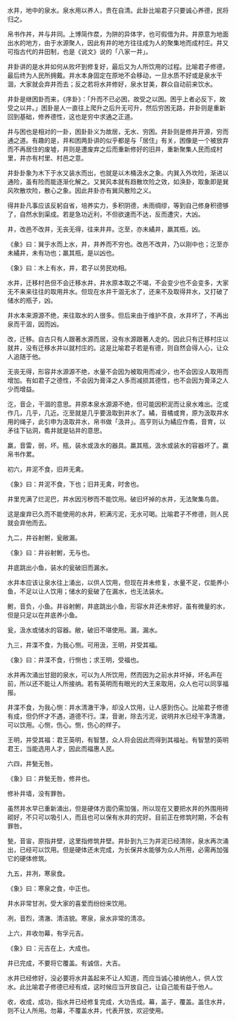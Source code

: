 
水井，地中的泉水。泉水用以养人，贵在自清。此卦比喻君子只要诚心养德，民将归之。

帛书作丼，丼与井同。上博简作汬，为阱的异体字，也可假借为井。井原意为地面出水的地方，由于水源聚人，因此有井的地方往往成为人的聚集地而成村庄。井又可指古代的井田制，也是《说文》说的「八家一井」。

井卦讲的是水井如何从败坏到修复好，最后又为人所饮用的过程。比喻君子修德，最后终为人民所拥戴。井水本身固定在原地不会移动，一旦水质不好或是泉水干涸，大家就会弃井而去；反之若将水井修好，泉水甘美，群众自动前来饮水。

井卦是继困卦而来，《序卦》：「升而不已必困，故受之以困。困乎上者必反下，故受之以井。」困卦是人一直往上爬升之后升无可升，然后穷困无路，井卦则是重新回到基础，修养德性，这也是穷中求通之正道。

井与困也是相对的一卦，困卦卦义为故居，无水、穷困。井卦则是修井开源，穷而通之道。有趣的是，井和困两卦讲的似乎都是与「居住」有关，困像是一个被放弃而不再居住的废墟，井则是遭废弃之后而重新修好的旧井，重新聚集人民而成村里，井亦有村里、村邑之意。

井卦卦象为木下于水又装水而出，也就是以木桶汲水之象。内巽入外坎险，渐进以通险，虽有险而能逐渐化解之。又巽风本就有趋散坎险之效，如涣卦，取象即是巽风吹散坎险，散心之象。因此井卦亦有巽风散险之义。

得井卦凡事应该反躬自省，培养实力，多积阴德，未雨绸缪，等到自己修身积德够了，自然水到渠成。若是急功近利，不但欲速而不达，反而遭灾，大凶。

井，改邑不改井，无丧无得，往来井井。汔至，亦未繘井，羸其瓶，凶。

《彖》曰：巽乎水而上水，井，井养而不穷也。改邑不改井，乃以刚中也；汔至亦未繘井，未有功也；羸其瓶，是以凶也。

《象》曰：木上有水，井，君子以劳民劝相。

水井，迁移村邑但不会迁移水井，井水原本取之不竭，不会变少也不会变多，大家无不来来往往的取用井水。但现在水井干涸无水了，还来不及取得井水，又打破了储水的瓶子，凶。

井水本来源源不绝，来往取水的人很多。但后来由于维护不良，水井坏了，不再出泉而干涸，因而凶。

改，迁移。自古只有人跟著水源而居，没有水源跟著人走的。因此只有迁移村庄以就井，没有迁移水井以就村庄的。这是比喻君子若是有德，则自然会得人心，让众人追随于他。

无丧无得，形容井水源源不绝，水量不会因为被取用而减少，也不会因没人取用而增加。有如君子之德性，不会因为膏泽之人多而减损其德性，也不会因为膏泽之人少而增益。

汔，音企，干涸的意思。井原本泉水源源不绝，但可能因积泥而让泉水难出。汔或作几，几乎，几近。汔至就是几乎要汲取到井水了。繘，音橘或育，原为汲取井水用的绳子，此引申为汲取井水，帛书做「汲井」。高亨则认为繘应作矞，音育，以矛往下钻洞，矞井就是钻井的意思。

羸，音雷，弱，坏。瓶，装水或汲水的器具。羸其瓶，汲水或装水的容器坏了。羸帛书作累。

初六，井泥不食，旧井无禽。

《象》曰：井泥不食，下也；旧井无禽，时舍也。

井里充满了烂泥巴，井水因污秽而不能饮用。破旧坏掉的水井，无法聚集鸟兽。

这是废弃已久而不能使用的水井，积满污泥，无水可喝。比喻君子不修德，则人民就会弃他而去。

九二，井谷射鲋，瓮敝漏。

《象》曰：井谷射鲋，无与也。

井底跳出小鱼，装水的瓮破旧而漏水。

水井本应该让泉水往上涌出，以供人饮用，但现在井未修复，水量不足，仅能养小鱼，不足以让人饮用；储水的瓮破了在漏水，也无法装水。

鲋，音负，小鱼。井谷射鲋，井底跳出小鱼，形容水井还未修好，虽有微量的水，但是只足以在井底养小鱼。

瓮，汲水或储水的容器。敝，破旧不堪使用。漏，漏水。

九三，井渫不食，为我心恻。可用汲，王明，并受其福。

《象》曰：井渫不食，行恻也；求王明，受福也。

水井再次涌出甘甜的泉水，可以为人所饮用，然而因为之前水井坏掉，坏名声在前，所以还不能让人所接纳。若有英明而有眼光的大王来取用，众人也可以同享福报。

井渫不食，为我心恻：井水清澈干净，却没人饮用，让人感到伤心。比喻君子修德有成，但仍怀才不遇，道德不行。渫，音谢，除去污泥，说明井水已经干净清澈，可以饮用。心恻，伤心。恻，伤心的样子。

王明，并受其福：君王英明，有智慧，众人将会因此而得到其福祉。有智慧的英明君王，当能选用人才，因此而福惠人民。

六四，井甃无咎。

《象》曰：井甃无咎，修井也。

修补井墙，没有罪咎。

虽然井水早已重新涌出，但是硬体方面仍需加强，所以现在又要把水井的外围用砖砌好，不只可以吸引人，而且也可以保有水井的完好。目前正在修筑时期，不会有罪咎。

甃，音宙，原指井壁，这里指修筑井壁。井卦到九三为井泥已经清除，泉水再次涌出，已经可以饮用。但是硬体还未完成，为长保井水能够为众人所用，必需再加强它的硬体修筑。

九五，井冽，寒泉食。

《象》曰：寒泉之食，中正也。

井水非常甘冽，受大家的喜爱而纷纷来饮用。

冽，音烈，清澈、清洁貌。寒泉，泉水非常的清凉。

上六，井收勿幕，有孚元吉。

《象》曰：元吉在上，大成也。

井已完成，不要将它覆盖。有诚信，大吉。

水井已经修好，没必要将水井盖起来不让人知道，而应当诚心接纳他人，供人饮水。此比喻君子修德已经有成，这时候应当开放自己，让自己能有益于他人。

收，收成，成功，指水井已经修复完成，大功告成。幕，盖子，覆盖。盖住水井，则不让人所用。勿幕，不覆盖水井，代表开放，欢迎使用。